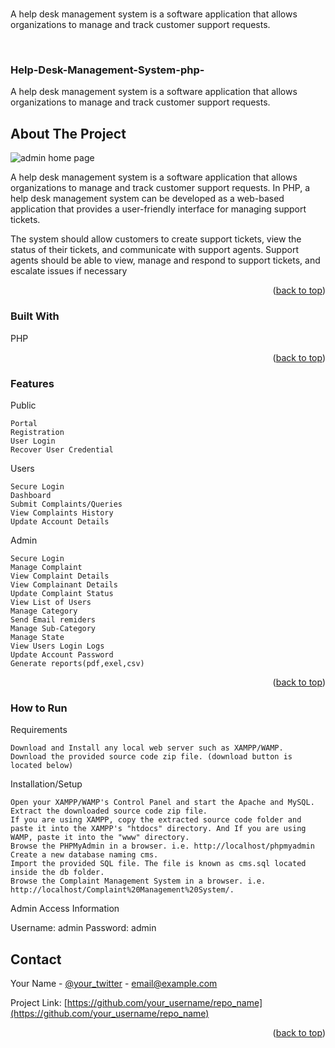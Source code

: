#
A help desk management system is a software application that allows organizations to manage and track customer support requests. 










<!-- PROJECT LOGO -->
<br />
<div align="left">
 
  </a>

  <h3 align="left"> Help-Desk-Management-System-php-</h3>

  <p align="left">
   A help desk management system is a software application that allows organizations to manage and track customer support requests. 


   <br />
  




<!-- ABOUT THE PROJECT -->
## About The Project

 ![admin home page](https://user-images.githubusercontent.com/81653537/227630481-fe4466f6-dafe-4947-8644-bd182f155718.jpg)

A help desk management system is a software application that allows organizations to manage and track customer support requests. In PHP, a help desk management system can be developed as a web-based application that provides a user-friendly interface for managing support tickets.

The system should allow customers to create support tickets, view the status of their tickets, and communicate with support agents. Support agents should be able to view, manage and respond to support tickets, and escalate issues if necessary

<p align="right">(<a href="#readme-top">back to top</a>)</p>



### Built With

PHP 

<p align="right">(<a href="#readme-top">back to top</a>)</p>

### Features
Public

    Portal
    Registration
    User Login
    Recover User Credential

Users

    Secure Login
    Dashboard
    Submit Complaints/Queries
    View Complaints History
    Update Account Details

Admin

    Secure Login
    Manage Complaint
    View Complaint Details
    View Complainant Details
    Update Complaint Status
    View List of Users
    Manage Category
    Send Email remiders
    Manage Sub-Category
    Manage State
    View Users Login Logs
    Update Account Password
    Generate reports(pdf,exel,csv)

<p align="right">(<a href="#readme-top">back to top</a>)</p>

### How to Run

Requirements

    Download and Install any local web server such as XAMPP/WAMP.
    Download the provided source code zip file. (download button is located below)

Installation/Setup

    Open your XAMPP/WAMP's Control Panel and start the Apache and MySQL.
    Extract the downloaded source code zip file.
    If you are using XAMPP, copy the extracted source code folder and paste it into the XAMPP's "htdocs" directory. And If you are using WAMP, paste it into the "www" directory.
    Browse the PHPMyAdmin in a browser. i.e. http://localhost/phpmyadmin
    Create a new database naming cms.
    Import the provided SQL file. The file is known as cms.sql located inside the db folder.
    Browse the Complaint Management System in a browser. i.e. http://localhost/Complaint%20Management%20System/.

Admin Access Information

Username: admin
Password: admin
<!-- CONTACT -->
## Contact

Your Name - [@your_twitter](https://twitter.com/your_username) - email@example.com

Project Link: [https://github.com/your_username/repo_name](https://github.com/your_username/repo_name)

<p align="right">(<a href="#readme-top">back to top</a>)</p>





